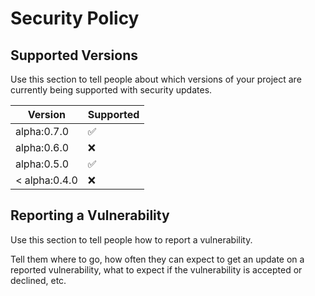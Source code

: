 # Security Policy

## Supported Versions

Use this section to tell people about which versions of your project are
currently being supported with security updates.

| Version         | Supported          |
| --------------- | ------------------ |
| alpha:0.7.0     | :white_check_mark: |
| alpha:0.6.0     | :x:                |
| alpha:0.5.0     | :white_check_mark: |
| < alpha:0.4.0   | :x:                |

## Reporting a Vulnerability

Use this section to tell people how to report a vulnerability.

Tell them where to go, how often they can expect to get an update on a
reported vulnerability, what to expect if the vulnerability is accepted or
declined, etc.
